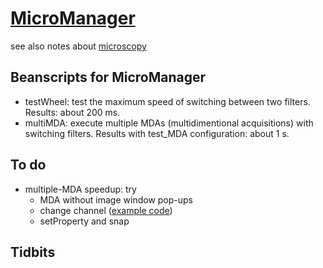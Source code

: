 # [MicroManager](https://micro-manager.org/)
see also notes about [microscopy](https://github.com/ywwang-notes/notes/blob/master/microscopy.md)

## Beanscripts for MicroManager
* testWheel: test the maximum speed of switching between two filters. Results: about 200 ms.
* multiMDA: execute multiple MDAs (multidimentional acquisitions) with switching filters. Results with test_MDA configuration: about 1 s. 

## To do
* multiple-MDA speedup: try
  * MDA without image window pop-ups
  * change channel ([example code](https://micro-manager.org/w/images/c/ce/ManualAcq.bsh))
  * setProperty and snap
## Tidbits
